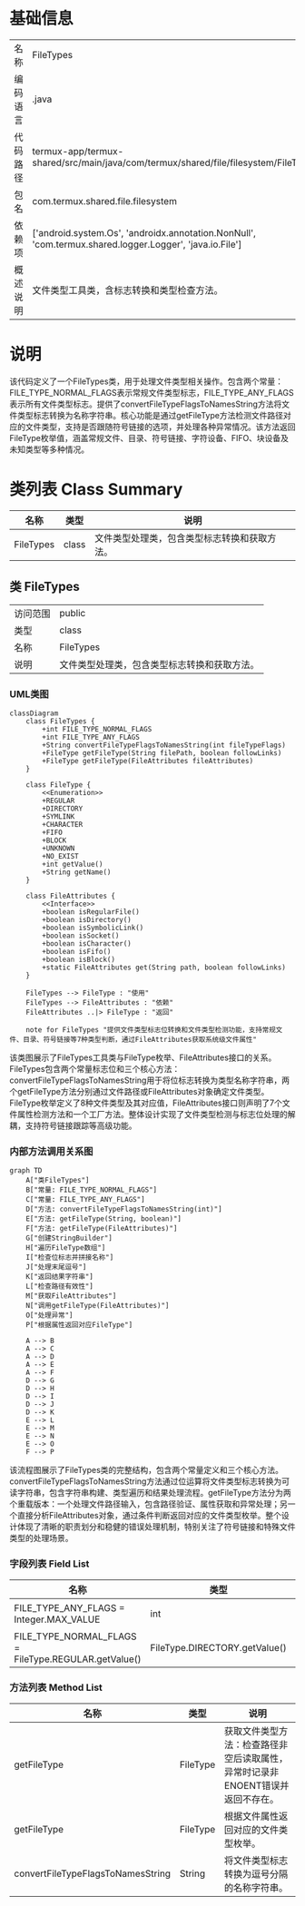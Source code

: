 # 基础信息

|      |      |
|------|------|
| 名称 | FileTypes |
| 编码语言 | .java |
| 代码路径 | termux-app/termux-shared/src/main/java/com/termux/shared/file/filesystem/FileTypes.java |
| 包名 | com.termux.shared.file.filesystem |
| 依赖项 | ['android.system.Os', 'androidx.annotation.NonNull', 'com.termux.shared.logger.Logger', 'java.io.File'] |
| 概述说明 | 文件类型工具类，含标志转换和类型检查方法。 |

# 说明

该代码定义了一个FileTypes类，用于处理文件类型相关操作。包含两个常量：FILE_TYPE_NORMAL_FLAGS表示常规文件类型标志，FILE_TYPE_ANY_FLAGS表示所有文件类型标志。提供了convertFileTypeFlagsToNamesString方法将文件类型标志转换为名称字符串。核心功能是通过getFileType方法检测文件路径对应的文件类型，支持是否跟随符号链接的选项，并处理各种异常情况。该方法返回FileType枚举值，涵盖常规文件、目录、符号链接、字符设备、FIFO、块设备及未知类型等多种情况。

# 类列表 Class Summary

| 名称   | 类型  | 说明 |
|-------|------|-------------|
| FileTypes | class | 文件类型处理类，包含类型标志转换和获取方法。 |



## 类 FileTypes

|      |      |
|------|------|
| 访问范围 | public |
| 类型 | class |
| 名称 | FileTypes |
| 说明 | 文件类型处理类，包含类型标志转换和获取方法。 |


### UML类图

```mermaid
classDiagram
    class FileTypes {
        +int FILE_TYPE_NORMAL_FLAGS
        +int FILE_TYPE_ANY_FLAGS
        +String convertFileTypeFlagsToNamesString(int fileTypeFlags)
        +FileType getFileType(String filePath, boolean followLinks)
        +FileType getFileType(FileAttributes fileAttributes)
    }

    class FileType {
        <<Enumeration>>
        +REGULAR
        +DIRECTORY
        +SYMLINK
        +CHARACTER
        +FIFO
        +BLOCK
        +UNKNOWN
        +NO_EXIST
        +int getValue()
        +String getName()
    }

    class FileAttributes {
        <<Interface>>
        +boolean isRegularFile()
        +boolean isDirectory()
        +boolean isSymbolicLink()
        +boolean isSocket()
        +boolean isCharacter()
        +boolean isFifo()
        +boolean isBlock()
        +static FileAttributes get(String path, boolean followLinks)
    }

    FileTypes --> FileType : "使用"
    FileTypes --> FileAttributes : "依赖"
    FileAttributes ..|> FileType : "返回"

    note for FileTypes "提供文件类型标志位转换和文件类型检测功能，支持常规文件、目录、符号链接等7种类型判断，通过FileAttributes获取系统级文件属性"
```

该类图展示了FileTypes工具类与FileType枚举、FileAttributes接口的关系。FileTypes包含两个常量标志位和三个核心方法：convertFileTypeFlagsToNamesString用于将位标志转换为类型名称字符串，两个getFileType方法分别通过文件路径或FileAttributes对象确定文件类型。FileType枚举定义了8种文件类型及其对应值，FileAttributes接口则声明了7个文件属性检测方法和一个工厂方法。整体设计实现了文件类型检测与标志位处理的解耦，支持符号链接跟踪等高级功能。


### 内部方法调用关系图

```mermaid
graph TD
    A["类FileTypes"]
    B["常量: FILE_TYPE_NORMAL_FLAGS"]
    C["常量: FILE_TYPE_ANY_FLAGS"]
    D["方法: convertFileTypeFlagsToNamesString(int)"]
    E["方法: getFileType(String, boolean)"]
    F["方法: getFileType(FileAttributes)"]
    G["创建StringBuilder"]
    H["遍历FileType数组"]
    I["检查位标志并拼接名称"]
    J["处理末尾逗号"]
    K["返回结果字符串"]
    L["检查路径有效性"]
    M["获取FileAttributes"]
    N["调用getFileType(FileAttributes)"]
    O["处理异常"]
    P["根据属性返回对应FileType"]

    A --> B
    A --> C
    A --> D
    A --> E
    A --> F
    D --> G
    D --> H
    D --> I
    D --> J
    D --> K
    E --> L
    E --> M
    E --> N
    E --> O
    F --> P
```

该流程图展示了FileTypes类的完整结构，包含两个常量定义和三个核心方法。convertFileTypeFlagsToNamesString方法通过位运算将文件类型标志转换为可读字符串，包含字符串构建、类型遍历和结果处理流程。getFileType方法分为两个重载版本：一个处理文件路径输入，包含路径验证、属性获取和异常处理；另一个直接分析FileAttributes对象，通过条件判断返回对应的文件类型枚举。整个设计体现了清晰的职责划分和稳健的错误处理机制，特别关注了符号链接和特殊文件类型的处理场景。

### 字段列表 Field List

| 名称  | 类型  | 说明 |
|-------|-------|------|
| FILE_TYPE_ANY_FLAGS = Integer.MAX_VALUE | int | 定义文件类型标志常量，值为最大整数值。 |
| FILE_TYPE_NORMAL_FLAGS = FileType.REGULAR.getValue() | FileType.DIRECTORY.getValue() | FileType.SYMLINK.getValue() | int | 定义文件类型常量，包含常规文件、目录和符号链接。 |

### 方法列表 Method List

| 名称  | 类型  | 说明 |
|-------|-------|------|
| getFileType | FileType | 获取文件类型方法：检查路径非空后读取属性，异常时记录非ENOENT错误并返回不存在。 |
| getFileType | FileType | 根据文件属性返回对应的文件类型枚举。 |
| convertFileTypeFlagsToNamesString | String | 将文件类型标志转换为逗号分隔的名称字符串。 |




